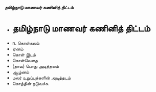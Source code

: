 **தமிழ்நாடு மாணவர் கணினித் திட்டம்**
- # தமிழ்நாடு மாணவர் கணினித் திட்டம்
- n. கொள்கலம்
- ஏனம்
- கொள் இடம்
- கொள்வௌத
- (தாவ) பொது அடித்தலம்
- ஆழ்னம்
- மலர் உறுப்புக்களின் அடித்தடம்
- கொத்தின் நடுவச்சு.

